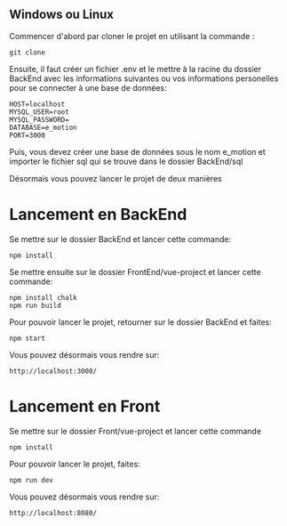 ## Windows ou Linux

Commencer d'abord par cloner le projet en utilisant la commande : 

```shell
git clone
```

Ensuite, il faut créer un fichier .env et le mettre à la racine du dossier BackEnd avec les informations suivantes ou vos informations personelles pour se connecter à une base de données:

```shell
HOST=localhost
MYSQL_USER=root
MYSQL_PASSWORD=
DATABASE=e_motion
PORT=3000
```

Puis, vous devez créer une base de données sous le nom e_motion et importer le fichier sql qui se trouve dans le dossier BackEnd/sql

Désormais vous pouvez lancer le projet de deux manières 

# Lancement en BackEnd

Se mettre sur le dossier BackEnd et lancer cette commande:
```shell
npm install 
```

Se mettre ensuite sur le dossier FrontEnd/vue-project et lancer cette commande:
```shell
npm install chalk
npm run build
```

Pour pouvoir lancer le projet, retourner sur le dossier BackEnd et faites:
```shell
npm start
```
Vous pouvez désormais vous rendre sur:

```shell
http://localhost:3000/
```

# Lancement en Front

Se mettre sur le dossier Front/vue-project et lancer cette commande 
```shell
npm install 
```

Pour pouvoir lancer le projet, faites:
```shell
npm run dev
```
Vous pouvez désormais vous rendre sur:

```shell
http://localhost:8080/
```
